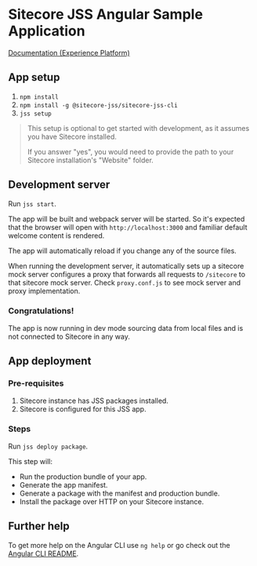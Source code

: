 # Sitecore JSS Angular Sample Application


[Documentation (Experience Platform)](https://doc.sitecore.com/xp/en/developers/hd/201/sitecore-headless-development/sitecore-javascript-rendering-sdk--jss--for-angular.html)


## App setup

1. `npm install`
1. `npm install -g @sitecore-jss/sitecore-jss-cli`
1. `jss setup`

> This setup is optional to get started with development, as it assumes you have Sitecore installed.
>
> If you answer "yes", you would need to provide the path to your Sitecore installation's "Website" folder.

## Development server

Run `jss start`.

The app will be built and webpack server will be started. So it's expected that the browser will open with `http://localhost:3000` and familiar default welcome content is rendered.

The app will automatically reload if you change any of the source files.

When running the development server, it automatically sets up a sitecore mock server configures a proxy that forwards all requests to `/sitecore` to that sitecore mock server. Check `proxy.conf.js` to see mock server and proxy implementation.

### Congratulations!

The app is now running in dev mode sourcing data from local files and is not connected to Sitecore in any way.

## App deployment

### Pre-requisites

1. Sitecore instance has JSS packages installed.
1. Sitecore is configured for this JSS app.

### Steps

Run `jss deploy package`.

This step will:

* Run the production bundle of your app.
* Generate the app manifest.
* Generate a package with the manifest and production bundle.
* Install the package over HTTP on your Sitecore instance.

## Further help

To get more help on the Angular CLI use `ng help` or go check out the [Angular CLI README](https://github.com/angular/angular-cli/blob/master/README.md).
